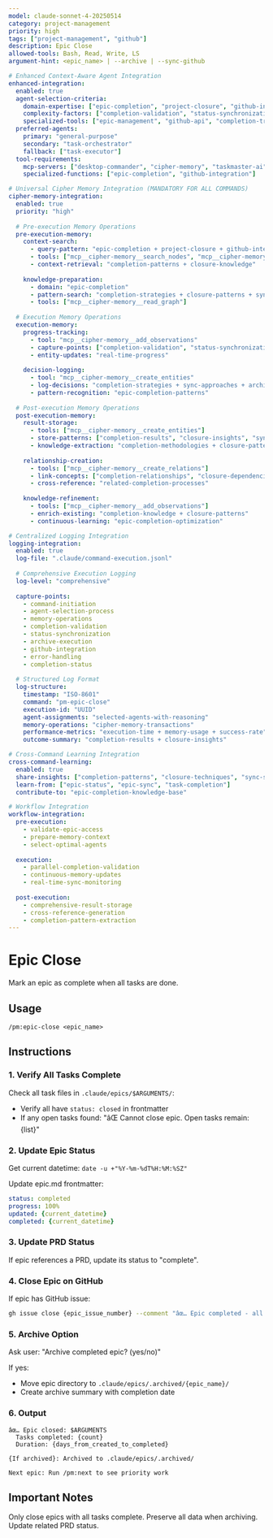 ```yaml
---
model: claude-sonnet-4-20250514
category: project-management
priority: high
tags: ["project-management", "github"]
description: Epic Close
allowed-tools: Bash, Read, Write, LS
argument-hint: <epic_name> | --archive | --sync-github

# Enhanced Context-Aware Agent Integration
enhanced-integration:
  enabled: true
  agent-selection-criteria:
    domain-expertise: ["epic-completion", "project-closure", "github-integration"]
    complexity-factors: ["completion-validation", "status-synchronization", "archive-management"]
    specialized-tools: ["epic-management", "github-api", "completion-tracking"]
  preferred-agents:
    primary: "general-purpose"
    secondary: "task-orchestrator"
    fallback: ["task-executor"]
  tool-requirements:
    mcp-servers: ["desktop-commander", "cipher-memory", "taskmaster-ai"]
    specialized-functions: ["epic-completion", "github-integration"]

# Universal Cipher Memory Integration (MANDATORY FOR ALL COMMANDS)
cipher-memory-integration:
  enabled: true
  priority: "high"
  
  # Pre-execution Memory Operations
  pre-execution-memory:
    context-search:
      - query-pattern: "epic-completion + project-closure + github-integration"
      - tools: ["mcp__cipher-memory__search_nodes", "mcp__cipher-memory__open_nodes"]
      - context-retrieval: "completion-patterns + closure-knowledge"
    
    knowledge-preparation:
      - domain: "epic-completion"
      - pattern-search: "completion-strategies + closure-patterns + sync-techniques"
      - tools: ["mcp__cipher-memory__read_graph"]
  
  # Execution Memory Operations
  execution-memory:
    progress-tracking:
      - tool: "mcp__cipher-memory__add_observations"
      - capture-points: ["completion-validation", "status-synchronization", "archive-execution"]
      - entity-updates: "real-time-progress"
    
    decision-logging:
      - tool: "mcp__cipher-memory__create_entities"
      - log-decisions: "completion-strategies + sync-approaches + archive-decisions"
      - pattern-recognition: "epic-completion-patterns"
  
  # Post-execution Memory Operations
  post-execution-memory:
    result-storage:
      - tools: ["mcp__cipher-memory__create_entities"]
      - store-patterns: ["completion-results", "closure-insights", "sync-techniques"]
      - knowledge-extraction: "completion-methodologies + closure-patterns"
    
    relationship-creation:
      - tools: ["mcp__cipher-memory__create_relations"]
      - link-concepts: ["completion-relationships", "closure-dependencies", "sync-connections"]
      - cross-reference: "related-completion-processes"
    
    knowledge-refinement:
      - tools: ["mcp__cipher-memory__add_observations"]
      - enrich-existing: "completion-knowledge + closure-patterns"
      - continuous-learning: "epic-completion-optimization"

# Centralized Logging Integration
logging-integration:
  enabled: true
  log-file: ".claude/command-execution.jsonl"
  
  # Comprehensive Execution Logging
  log-level: "comprehensive"
  
  capture-points:
    - command-initiation
    - agent-selection-process
    - memory-operations
    - completion-validation
    - status-synchronization
    - archive-execution
    - github-integration
    - error-handling
    - completion-status
  
  # Structured Log Format
  log-structure:
    timestamp: "ISO-8601"
    command: "pm-epic-close"
    execution-id: "UUID"
    agent-assignments: "selected-agents-with-reasoning"
    memory-operations: "cipher-memory-transactions"
    performance-metrics: "execution-time + memory-usage + success-rate"
    outcome-summary: "completion-results + closure-insights"

# Cross-Command Learning Integration
cross-command-learning:
  enabled: true
  share-insights: ["completion-patterns", "closure-techniques", "sync-strategies"]
  learn-from: ["epic-status", "epic-sync", "task-completion"]
  contribute-to: "epic-completion-knowledge-base"

# Workflow Integration
workflow-integration:
  pre-execution:
    - validate-epic-access
    - prepare-memory-context
    - select-optimal-agents
  
  execution:
    - parallel-completion-validation
    - continuous-memory-updates
    - real-time-sync-monitoring
  
  post-execution:
    - comprehensive-result-storage
    - cross-reference-generation
    - completion-pattern-extraction
---
```


# Epic Close

Mark an epic as complete when all tasks are done.

## Usage
```
/pm:epic-close <epic_name>
```

## Instructions

### 1. Verify All Tasks Complete

Check all task files in `.claude/epics/$ARGUMENTS/`:
- Verify all have `status: closed` in frontmatter
- If any open tasks found: "âŒ Cannot close epic. Open tasks remain: {list}"

### 2. Update Epic Status

Get current datetime: `date -u +"%Y-%m-%dT%H:%M:%SZ"`

Update epic.md frontmatter:
```yaml
status: completed
progress: 100%
updated: {current_datetime}
completed: {current_datetime}
```

### 3. Update PRD Status

If epic references a PRD, update its status to "complete".

### 4. Close Epic on GitHub

If epic has GitHub issue:
```bash
gh issue close {epic_issue_number} --comment "âœ… Epic completed - all tasks done"
```

### 5. Archive Option

Ask user: "Archive completed epic? (yes/no)"

If yes:
- Move epic directory to `.claude/epics/.archived/{epic_name}/`
- Create archive summary with completion date

### 6. Output

```
âœ… Epic closed: $ARGUMENTS
  Tasks completed: {count}
  Duration: {days_from_created_to_completed}
  
{If archived}: Archived to .claude/epics/.archived/

Next epic: Run /pm:next to see priority work
```

## Important Notes

Only close epics with all tasks complete.
Preserve all data when archiving.
Update related PRD status.


